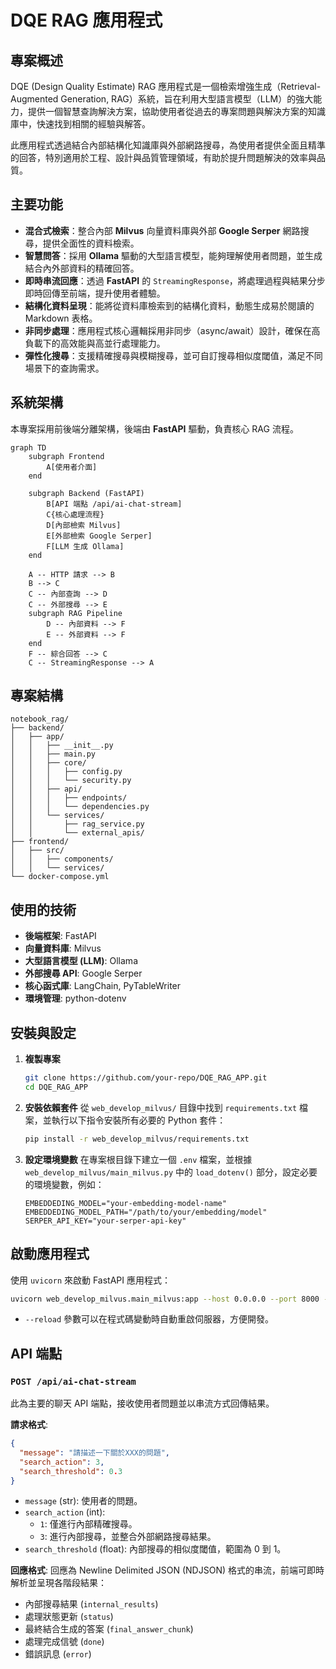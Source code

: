 # DQE RAG 應用程式

## 專案概述

DQE (Design Quality Estimate) RAG 應用程式是一個檢索增強生成（Retrieval-Augmented Generation, RAG）系統，旨在利用大型語言模型（LLM）的強大能力，提供一個智慧查詢解決方案，協助使用者從過去的專案問題與解決方案的知識庫中，快速找到相關的經驗與解答。

此應用程式透過結合內部結構化知識庫與外部網路搜尋，為使用者提供全面且精準的回答，特別適用於工程、設計與品質管理領域，有助於提升問題解決的效率與品質。

## 主要功能

* **混合式檢索**：整合內部 **Milvus** 向量資料庫與外部 **Google Serper** 網路搜尋，提供全面性的資料檢索。
* **智慧問答**：採用 **Ollama** 驅動的大型語言模型，能夠理解使用者問題，並生成結合內外部資料的精確回答。
* **即時串流回應**：透過 **FastAPI** 的 `StreamingResponse`，將處理過程與結果分步即時回傳至前端，提升使用者體驗。
* **結構化資料呈現**：能將從資料庫檢索到的結構化資料，動態生成易於閱讀的 Markdown 表格。
* **非同步處理**：應用程式核心邏輯採用非同步（async/await）設計，確保在高負載下的高效能與高並行處理能力。
* **彈性化搜尋**：支援精確搜尋與模糊搜尋，並可自訂搜尋相似度閾值，滿足不同場景下的查詢需求。

## 系統架構

本專案採用前後端分離架構，後端由 **FastAPI** 驅動，負責核心 RAG 流程。

```mermaid
graph TD
    subgraph Frontend
        A[使用者介面]
    end

    subgraph Backend (FastAPI)
        B[API 端點 /api/ai-chat-stream]
        C{核心處理流程}
        D[內部檢索 Milvus]
        E[外部檢索 Google Serper]
        F[LLM 生成 Ollama]
    end

    A -- HTTP 請求 --> B
    B --> C
    C -- 內部查詢 --> D
    C -- 外部搜尋 --> E
    subgraph RAG Pipeline
        D -- 內部資料 --> F
        E -- 外部資料 --> F
    end
    F -- 綜合回答 --> C
    C -- StreamingResponse --> A
```

## 專案結構

```
notebook_rag/
├── backend/
│   ├── app/
│   │   ├── __init__.py
│   │   ├── main.py
│   │   ├── core/
│   │   │   ├── config.py
│   │   │   └── security.py
│   │   ├── api/
│   │   │   ├── endpoints/
│   │   │   └── dependencies.py
│   │   └── services/
│   │       ├── rag_service.py
│   │       └── external_apis/
├── frontend/
│   ├── src/
│   │   ├── components/
│   │   └── services/
└── docker-compose.yml
```

## 使用的技術

* **後端框架**: FastAPI
* **向量資料庫**: Milvus
* **大型語言模型 (LLM)**: Ollama
* **外部搜尋 API**: Google Serper
* **核心函式庫**: LangChain, PyTableWriter
* **環境管理**: python-dotenv

## 安裝與設定

1.  **複製專案**
    ```bash
    git clone https://github.com/your-repo/DQE_RAG_APP.git
    cd DQE_RAG_APP
    ```

2.  **安裝依賴套件**
    從 `web_develop_milvus/` 目錄中找到 `requirements.txt` 檔案，並執行以下指令安裝所有必要的 Python 套件：
    ```bash
    pip install -r web_develop_milvus/requirements.txt
    ```

3.  **設定環境變數**
    在專案根目錄下建立一個 `.env` 檔案，並根據 `web_develop_milvus/main_milvus.py` 中的 `load_dotenv()` 部分，設定必要的環境變數，例如：
    ```
    EMBEDDEDING_MODEL="your-embedding-model-name"
    EMBEDDEDING_MODEL_PATH="/path/to/your/embedding/model"
    SERPER_API_KEY="your-serper-api-key"
    ```

## 啟動應用程式

使用 `uvicorn` 來啟動 FastAPI 應用程式：

```bash
uvicorn web_develop_milvus.main_milvus:app --host 0.0.0.0 --port 8000 --reload
```
* `--reload` 參數可以在程式碼變動時自動重啟伺服器，方便開發。

## API 端點

### `POST /api/ai-chat-stream`

此為主要的聊天 API 端點，接收使用者問題並以串流方式回傳結果。

**請求格式**:
```json
{
  "message": "請描述一下關於XXX的問題",
  "search_action": 3,
  "search_threshold": 0.3
}
```

* `message` (str): 使用者的問題。
* `search_action` (int):
    * `1`: 僅進行內部精確搜尋。
    * `3`: 進行內部搜尋，並整合外部網路搜尋結果。
* `search_threshold` (float): 內部搜尋的相似度閾值，範圍為 0 到 1。

**回應格式**:
回應為 Newline Delimited JSON (NDJSON) 格式的串流，前端可即時解析並呈現各階段結果：

* 內部搜尋結果 (`internal_results`)
* 處理狀態更新 (`status`)
* 最終結合生成的答案 (`final_answer_chunk`)
* 處理完成信號 (`done`)
* 錯誤訊息 (`error`)
